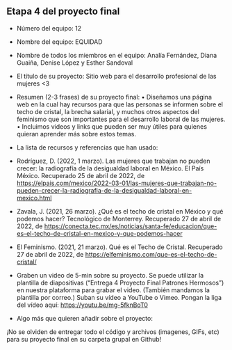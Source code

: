 ## Etapa 4 del proyecto final

- Número del equipo: 12
- Nombre del equipo: EQUIDAD
- Nombre de todos los miembros en el equipo: Analía Fernández, Diana Guaiña, Denise López y Esther Sandoval

- El título de su proyecto: Sitio web para el desarrollo profesional de las mujeres <3
- Resumen (2-3 frases) de su proyecto final:
•	Diseñamos una página web en la cual hay recursos para que las personas se informen sobre el techo de cristal, la brecha salarial, y muchos otros aspectos del feminismo que son importantes para el desarrollo laboral de las mujeres.
•	Incluimos videos y links que pueden ser muy útiles para quienes quieran aprender más sobre estos temas.



- La lista de recursos y referencias que han usado:
- Rodríguez, D. (2022, 1 marzo). Las mujeres que trabajan no pueden crecer: la radiografí­a de la desigualdad laboral en México. El País México. Recuperado 25 de abril de 2022, de https://elpais.com/mexico/2022-03-01/las-mujeres-que-trabajan-no-pueden-crecer-la-radiografia-de-la-desigualdad-laboral-en-mexico.html
- Zavala, J. (2021, 26 marzo). ¿Qué es el techo de cristal en México y qué podemos hacer? Tecnológico de Monterrey. Recuperado 27 de abril de 2022, de https://conecta.tec.mx/es/noticias/santa-fe/educacion/que-es-el-techo-de-cristal-en-mexico-y-que-podemos-hacer
- El Feminismo. (2021, 21 marzo). Qué es el Techo de Cristal. Recuperado 27 de abril de 2022, de https://elfeminismo.com/que-es-el-techo-de-cristal/




- Graben un video de 5-min sobre su proyecto. Se puede utilizar la plantilla de diapositivas (“Entrega 4 Proyecto Final Patrones Hermosos”) en nuestra plataforma para grabar el video. (También mandamos la plantilla por correo.) Suban su vídeo a YouTube o Vimeo. Pongan la liga del vídeo aquí: 
https://youtu.be/mg-5fknBoT0


- Algo más que quieren añadir sobre el proyecto:

¡No se olviden de entregar todo el código y archivos (imagenes, GIFs, etc) para su proyecto final en su carpeta grupal en Github!
